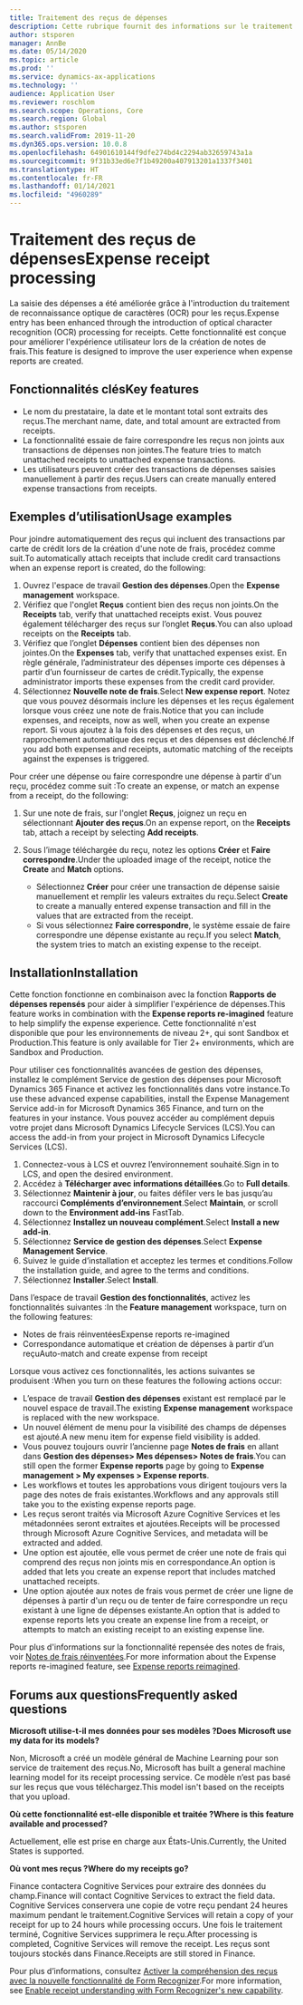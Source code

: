 ```yaml
---
title: Traitement des reçus de dépenses
description: Cette rubrique fournit des informations sur le traitement de la reconnaissance optique de caractères (OCR) pour les reçus. Cette fonctionnalité est conçue pour améliorer l'expérience utilisateur lors de la création de notes de frais dans Microsoft Dynamics 365 Finance.
author: stsporen
manager: AnnBe
ms.date: 05/14/2020
ms.topic: article
ms.prod: ''
ms.service: dynamics-ax-applications
ms.technology: ''
audience: Application User
ms.reviewer: roschlom
ms.search.scope: Operations, Core
ms.search.region: Global
ms.author: stsporen
ms.search.validFrom: 2019-11-20
ms.dyn365.ops.version: 10.0.8
ms.openlocfilehash: 64901610144f9dfe274bd4c2294ab32659743a1a
ms.sourcegitcommit: 9f31b33ed6e7f1b49200a407913201a1337f3401
ms.translationtype: HT
ms.contentlocale: fr-FR
ms.lasthandoff: 01/14/2021
ms.locfileid: "4960289"
---
```

# <a name="expense-receipt-processing"></a><span data-ttu-id="b485b-104">Traitement des reçus de dépenses</span><span class="sxs-lookup"><span data-stu-id="b485b-104">Expense receipt processing</span></span>

<span data-ttu-id="b485b-105">La saisie des dépenses a été améliorée grâce à l'introduction du traitement de reconnaissance optique de caractères (OCR) pour les reçus.</span><span class="sxs-lookup"><span data-stu-id="b485b-105">Expense entry has been enhanced through the introduction of optical character recognition (OCR) processing for receipts.</span></span> <span data-ttu-id="b485b-106">Cette fonctionnalité est conçue pour améliorer l'expérience utilisateur lors de la création de notes de frais.</span><span class="sxs-lookup"><span data-stu-id="b485b-106">This feature is designed to improve the user experience when expense reports are created.</span></span>

## <a name="key-features"></a><span data-ttu-id="b485b-107">Fonctionnalités clés</span><span class="sxs-lookup"><span data-stu-id="b485b-107">Key features</span></span>

- <span data-ttu-id="b485b-108">Le nom du prestataire, la date et le montant total sont extraits des reçus.</span><span class="sxs-lookup"><span data-stu-id="b485b-108">The merchant name, date, and total amount are extracted from receipts.</span></span>
- <span data-ttu-id="b485b-109">La fonctionnalité essaie de faire correspondre les reçus non joints aux transactions de dépenses non jointes.</span><span class="sxs-lookup"><span data-stu-id="b485b-109">The feature tries to match unattached receipts to unattached expense transactions.</span></span>
- <span data-ttu-id="b485b-110">Les utilisateurs peuvent créer des transactions de dépenses saisies manuellement à partir des reçus.</span><span class="sxs-lookup"><span data-stu-id="b485b-110">Users can create manually entered expense transactions from receipts.</span></span>

## <a name="usage-examples"></a><span data-ttu-id="b485b-111">Exemples d’utilisation</span><span class="sxs-lookup"><span data-stu-id="b485b-111">Usage examples</span></span>

<span data-ttu-id="b485b-112">Pour joindre automatiquement des reçus qui incluent des transactions par carte de crédit lors de la création d'une note de frais, procédez comme suit.</span><span class="sxs-lookup"><span data-stu-id="b485b-112">To automatically attach receipts that include credit card transactions when an expense report is created, do the following:</span></span>

  1. <span data-ttu-id="b485b-113">Ouvrez l'espace de travail **Gestion des dépenses**.</span><span class="sxs-lookup"><span data-stu-id="b485b-113">Open the **Expense management** workspace.</span></span>
  2. <span data-ttu-id="b485b-114">Vérifiez que l'onglet **Reçus** contient bien des reçus non joints.</span><span class="sxs-lookup"><span data-stu-id="b485b-114">On the **Receipts** tab, verify that unattached receipts exist.</span></span> <span data-ttu-id="b485b-115">Vous pouvez également télécharger des reçus sur l’onglet **Reçus**.</span><span class="sxs-lookup"><span data-stu-id="b485b-115">You can also upload receipts on the **Receipts** tab.</span></span>
  3. <span data-ttu-id="b485b-116">Vérifiez que l’onglet **Dépenses** contient bien des dépenses non jointes.</span><span class="sxs-lookup"><span data-stu-id="b485b-116">On the **Expenses** tab, verify that unattached expenses exist.</span></span> <span data-ttu-id="b485b-117">En règle générale, l’administrateur des dépenses importe ces dépenses à partir d’un fournisseur de cartes de crédit.</span><span class="sxs-lookup"><span data-stu-id="b485b-117">Typically, the expense administrator imports these expenses from the credit card provider.</span></span>
  4. <span data-ttu-id="b485b-118">Sélectionnez **Nouvelle note de frais**.</span><span class="sxs-lookup"><span data-stu-id="b485b-118">Select **New expense report**.</span></span> <span data-ttu-id="b485b-119">Notez que vous pouvez désormais inclure les dépenses et les reçus également lorsque vous créez une note de frais.</span><span class="sxs-lookup"><span data-stu-id="b485b-119">Notice that you can include expenses, and receipts, now as well, when you create an expense report.</span></span> <span data-ttu-id="b485b-120">Si vous ajoutez à la fois des dépenses et des reçus, un rapprochement automatique des reçus et des dépenses est déclenché.</span><span class="sxs-lookup"><span data-stu-id="b485b-120">If you add both expenses and receipts, automatic matching of the receipts against the expenses is triggered.</span></span>

<span data-ttu-id="b485b-121">Pour créer une dépense ou faire correspondre une dépense à partir d'un reçu, procédez comme suit :</span><span class="sxs-lookup"><span data-stu-id="b485b-121">To create an expense, or match an expense from a receipt, do the following:</span></span>

  1. <span data-ttu-id="b485b-122">Sur une note de frais, sur l'onglet **Reçus**, joignez un reçu en sélectionnant **Ajouter des reçus**.</span><span class="sxs-lookup"><span data-stu-id="b485b-122">On an expense report, on the **Receipts** tab, attach a receipt by selecting **Add receipts**.</span></span>
  2. <span data-ttu-id="b485b-123">Sous l’image téléchargée du reçu, notez les options **Créer** et **Faire correspondre**.</span><span class="sxs-lookup"><span data-stu-id="b485b-123">Under the uploaded image of the receipt, notice the **Create** and **Match** options.</span></span>

      - <span data-ttu-id="b485b-124">Sélectionnez **Créer** pour créer une transaction de dépense saisie manuellement et remplir les valeurs extraites du reçu.</span><span class="sxs-lookup"><span data-stu-id="b485b-124">Select **Create** to create a manually entered expense transaction and fill in the values that are extracted from the receipt.</span></span>
      - <span data-ttu-id="b485b-125">Si vous sélectionnez **Faire correspondre**, le système essaie de faire correspondre une dépense existante au reçu.</span><span class="sxs-lookup"><span data-stu-id="b485b-125">If you select **Match**, the system tries to match an existing expense to the receipt.</span></span>

## <a name="installation"></a><span data-ttu-id="b485b-126">Installation</span><span class="sxs-lookup"><span data-stu-id="b485b-126">Installation</span></span>

<span data-ttu-id="b485b-127">Cette fonction fonctionne en combinaison avec la fonction **Rapports de dépenses repensés** pour aider à simplifier l'expérience de dépenses.</span><span class="sxs-lookup"><span data-stu-id="b485b-127">This feature works in combination with the **Expense reports re-imagined** feature to help simplify the expense experience.</span></span> <span data-ttu-id="b485b-128">Cette fonctionnalité n'est disponible que pour les environnements de niveau 2+, qui sont Sandbox et Production.</span><span class="sxs-lookup"><span data-stu-id="b485b-128">This feature is only available for Tier 2+ environments, which are Sandbox and Production.</span></span>

<span data-ttu-id="b485b-129">Pour utiliser ces fonctionnalités avancées de gestion des dépenses, installez le complément Service de gestion des dépenses pour Microsoft Dynamics 365 Finance et activez les fonctionnalités dans votre instance.</span><span class="sxs-lookup"><span data-stu-id="b485b-129">To use these advanced expense capabilities, install the Expense Management Service add-in for Microsoft Dynamics 365 Finance, and turn on the features in your instance.</span></span> <span data-ttu-id="b485b-130">Vous pouvez accéder au complément depuis votre projet dans Microsoft Dynamics Lifecycle Services (LCS).</span><span class="sxs-lookup"><span data-stu-id="b485b-130">You can access the add-in from your project in Microsoft Dynamics Lifecycle Services (LCS).</span></span>

1. <span data-ttu-id="b485b-131">Connectez-vous à LCS et ouvrez l’environnement souhaité.</span><span class="sxs-lookup"><span data-stu-id="b485b-131">Sign in to LCS, and open the desired environment.</span></span>
2. <span data-ttu-id="b485b-132">Accédez à **Télécharger avec informations détaillées**.</span><span class="sxs-lookup"><span data-stu-id="b485b-132">Go to **Full details**.</span></span>
3. <span data-ttu-id="b485b-133">Sélectionnez **Maintenir à jour**, ou faites défiler vers le bas jusqu’au raccourci **Compléments d’environnement**.</span><span class="sxs-lookup"><span data-stu-id="b485b-133">Select **Maintain**, or scroll down to the **Environment add-ins** FastTab.</span></span>
4. <span data-ttu-id="b485b-134">Sélectionnez **Installez un nouveau complément**.</span><span class="sxs-lookup"><span data-stu-id="b485b-134">Select **Install a new add-in**.</span></span>
5. <span data-ttu-id="b485b-135">Sélectionnez **Service de gestion des dépenses**.</span><span class="sxs-lookup"><span data-stu-id="b485b-135">Select **Expense Management Service**.</span></span>
6. <span data-ttu-id="b485b-136">Suivez le guide d’installation et acceptez les termes et conditions.</span><span class="sxs-lookup"><span data-stu-id="b485b-136">Follow the installation guide, and agree to the terms and conditions.</span></span>
7. <span data-ttu-id="b485b-137">Sélectionnez **Installer**.</span><span class="sxs-lookup"><span data-stu-id="b485b-137">Select **Install**.</span></span>

<span data-ttu-id="b485b-138">Dans l’espace de travail **Gestion des fonctionnalités**, activez les fonctionnalités suivantes :</span><span class="sxs-lookup"><span data-stu-id="b485b-138">In the **Feature management** workspace, turn on the following features:</span></span>

- <span data-ttu-id="b485b-139">Notes de frais réinventées</span><span class="sxs-lookup"><span data-stu-id="b485b-139">Expense reports re-imagined</span></span>
- <span data-ttu-id="b485b-140">Correspondance automatique et création de dépenses à partir d’un reçu</span><span class="sxs-lookup"><span data-stu-id="b485b-140">Auto-match and create expense from receipt</span></span>

<span data-ttu-id="b485b-141">Lorsque vous activez ces fonctionnalités, les actions suivantes se produisent :</span><span class="sxs-lookup"><span data-stu-id="b485b-141">When you turn on these features the following actions occur:</span></span>

- <span data-ttu-id="b485b-142">L’espace de travail **Gestion des dépenses** existant est remplacé par le nouvel espace de travail.</span><span class="sxs-lookup"><span data-stu-id="b485b-142">The existing **Expense management** workspace is replaced with the new workspace.</span></span>
- <span data-ttu-id="b485b-143">Un nouvel élément de menu pour la visibilité des champs de dépenses est ajouté.</span><span class="sxs-lookup"><span data-stu-id="b485b-143">A new menu item for expense field visibility is added.</span></span>
- <span data-ttu-id="b485b-144">Vous pouvez toujours ouvrir l’ancienne page **Notes de frais** en allant dans **Gestion des dépenses> Mes dépenses> Notes de frais**.</span><span class="sxs-lookup"><span data-stu-id="b485b-144">You can still open the former **Expense reports** page by going to **Expense management > My expenses > Expense reports**.</span></span>
- <span data-ttu-id="b485b-145">Les workflows et toutes les approbations vous dirigent toujours vers la page des notes de frais existantes.</span><span class="sxs-lookup"><span data-stu-id="b485b-145">Workflows and any approvals still take you to the existing expense reports page.</span></span>
- <span data-ttu-id="b485b-146">Les reçus seront traités via Microsoft Azure Cognitive Services et les métadonnées seront extraites et ajoutées.</span><span class="sxs-lookup"><span data-stu-id="b485b-146">Receipts will be processed through Microsoft Azure Cognitive Services, and metadata will be extracted and added.</span></span>
- <span data-ttu-id="b485b-147">Une option est ajoutée, elle vous permet de créer une note de frais qui comprend des reçus non joints mis en correspondance.</span><span class="sxs-lookup"><span data-stu-id="b485b-147">An option is added that lets you create an expense report that includes matched unattached receipts.</span></span>
- <span data-ttu-id="b485b-148">Une option ajoutée aux notes de frais vous permet de créer une ligne de dépenses à partir d'un reçu ou de tenter de faire correspondre un reçu existant à une ligne de dépenses existante.</span><span class="sxs-lookup"><span data-stu-id="b485b-148">An option that is added to expense reports lets you create an expense line from a receipt, or attempts to match an existing receipt to an existing expense line.</span></span>

<span data-ttu-id="b485b-149">Pour plus d'informations sur la fonctionnalité repensée des notes de frais, voir [Notes de frais réinventées](ExpenseWorkspaceNew.md).</span><span class="sxs-lookup"><span data-stu-id="b485b-149">For more information about the Expense reports re-imagined feature, see [Expense reports reimagined](ExpenseWorkspaceNew.md).</span></span>

## <a name="frequently-asked-questions"></a><span data-ttu-id="b485b-150">Forums aux questions</span><span class="sxs-lookup"><span data-stu-id="b485b-150">Frequently asked questions</span></span>

<span data-ttu-id="b485b-151">**Microsoft utilise-t-il mes données pour ses modèles ?**</span><span class="sxs-lookup"><span data-stu-id="b485b-151">**Does Microsoft use my data for its models?**</span></span>

<span data-ttu-id="b485b-152">Non, Microsoft a créé un modèle général de Machine Learning pour son service de traitement des reçus.</span><span class="sxs-lookup"><span data-stu-id="b485b-152">No, Microsoft has built a general machine learning model for its receipt processing service.</span></span> <span data-ttu-id="b485b-153">Ce modèle n’est pas basé sur les reçus que vous téléchargez.</span><span class="sxs-lookup"><span data-stu-id="b485b-153">This model isn't based on the receipts that you upload.</span></span>

<span data-ttu-id="b485b-154">**Où cette fonctionnalité est-elle disponible et traitée ?**</span><span class="sxs-lookup"><span data-stu-id="b485b-154">**Where is this feature available and processed?**</span></span>

<span data-ttu-id="b485b-155">Actuellement, elle est prise en charge aux États-Unis.</span><span class="sxs-lookup"><span data-stu-id="b485b-155">Currently, the United States is supported.</span></span>

<span data-ttu-id="b485b-156">**Où vont mes reçus ?**</span><span class="sxs-lookup"><span data-stu-id="b485b-156">**Where do my receipts go?**</span></span>

<span data-ttu-id="b485b-157">Finance contactera Cognitive Services pour extraire des données du champ.</span><span class="sxs-lookup"><span data-stu-id="b485b-157">Finance will contact Cognitive Services to extract the field data.</span></span> <span data-ttu-id="b485b-158">Cognitive Services conservera une copie de votre reçu pendant 24 heures maximum pendant le traitement.</span><span class="sxs-lookup"><span data-stu-id="b485b-158">Cognitive Services will retain a copy of your receipt for up to 24 hours while processing occurs.</span></span> <span data-ttu-id="b485b-159">Une fois le traitement terminé, Cognitive Services supprimera le reçu.</span><span class="sxs-lookup"><span data-stu-id="b485b-159">After processing is completed, Cognitive Services will remove the receipt.</span></span> <span data-ttu-id="b485b-160">Les reçus sont toujours stockés dans Finance.</span><span class="sxs-lookup"><span data-stu-id="b485b-160">Receipts are still stored in Finance.</span></span>

<span data-ttu-id="b485b-161">Pour plus d’informations, consultez [Activer la compréhension des reçus avec la nouvelle fonctionnalité de Form Recognizer](https://azure.microsoft.com/blog/enable-receipt-understanding-with-form-recognizer-s-new-capability/).</span><span class="sxs-lookup"><span data-stu-id="b485b-161">For more information, see [Enable receipt understanding with Form Recognizer's new capability](https://azure.microsoft.com/blog/enable-receipt-understanding-with-form-recognizer-s-new-capability/).</span></span>

